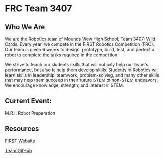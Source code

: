 # FRC Team 3407

## Who We Are

We are the Robotics team of Mounds View High School; Team 3407: Wild Cards. Every year, we compete in the FIRST Robotics Competition (FRC). Our team is given 6 weeks to design, prototype, build, test, and perfect a robot to complete the tasks required in the competition.

We strive to teach our students skills that will not only help our team's performance, but also to help them develop skills. Students in Robotics will learn skills in leadership, teamwork, problem-solving, and many other skills that may help them succeed in their future STEM or non-STEM endeavors. We encourage knowledge, strength, and interest in STEM.

## Current Event:

M.R.I. Robot Preparation

## Resources

[FIRST Website](https://www.firstinspires.org/robotics/frc/game-and-season)

[Team GitHub](https://github.com/FRC3407)

